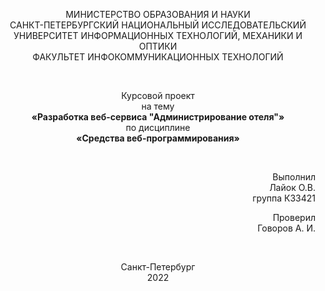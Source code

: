 <p style="text-align: center;">
МИНИСТЕРСТВО ОБРАЗОВАНИЯ И НАУКИ <br>
САНКТ-ПЕТЕРБУРГСКИЙ НАЦИОНАЛЬНЫЙ ИССЛЕДОВАТЕЛЬСКИЙ
УНИВЕРСИТЕТ ИНФОРМАЦИОННЫХ ТЕХНОЛОГИЙ, МЕХАНИКИ И
ОПТИКИ <br>
ФАКУЛЬТЕТ ИНФОКОММУНИКАЦИОННЫХ ТЕХНОЛОГИЙ
</p>

<br>

<p style="text-align: center;">
Курсовой проект <br> 
на тему <br>
<b>«Разработка веб-сервиса "Администрирование отеля"»</b> <br>
по дисциплине <br>
<b>«Средства веб-программирования»</b>
</p>

<br>

<p style="text-align: right;">
Выполнил <br>
Лайок О.В. <br>
группа К33421
</p>

<p style="text-align: right;">
Проверил <br>
Говоров А. И.
</p>

<br>

<p style="text-align: center;">
Санкт-Петербург <br>
2022
</p>
